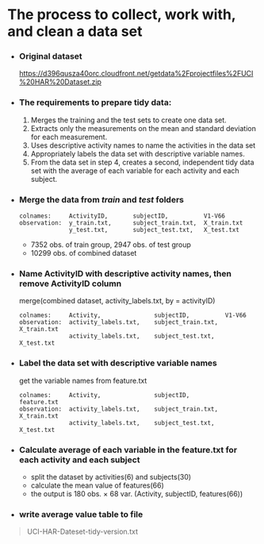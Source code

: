 The process to collect, work with, and clean a data set
=======================================================
* ### Original dataset  
  https://d396qusza40orc.cloudfront.net/getdata%2Fprojectfiles%2FUCI%20HAR%20Dataset.zip
* ### The requirements to prepare tidy data:
  1. Merges the training and the test sets to create one data set.
  2. Extracts only the measurements on the mean and standard deviation for each measurement. 
  3. Uses descriptive activity names to name the activities in the data set
  4. Appropriately labels the data set with descriptive variable names. 
  5. From the data set in step 4, creates a second, independent tidy data set 
     with the average of each variable for each activity and each subject.
* ### Merge the data from _train_ and _test_ folders
  ```javescript  
  colnames:     ActivityID,       subjectID,          V1-V66 
  observation:  y_train.txt,      subject_train.txt,  X_train.txt
                y_test.txt,       subject_test.txt,   X_test.txt
  ```
  + 7352 obs. of train group, 2947 obs. of test group  
  + 10299 obs. of combined dataset
* ### Name ActivityID with descriptive activity names, then remove ActivityID column
  merge(combined dataset, activity_labels.txt, by = activityID)
  ```javescript  
  colnames:     Activity,               subjectID,          V1-V66 
  observation:  activity_labels.txt,    subject_train.txt,  X_train.txt
                activity_labels.txt,    subject_test.txt,   X_test.txt
  ```
* ### Label the data set with descriptive variable names
  get the variable names from feature.txt
  ```javescript
  colnames:     Activity,               subjectID,          feature.txt 
  observation:  activity_labels.txt,    subject_train.txt,  X_train.txt
                activity_labels.txt,    subject_test.txt,   X_test.txt
  ```
* ### Calculate average of each variable in the feature.txt for each activity and each subject
  + split the dataset by activities(6) and subjects(30) 
  + calculate the mean value of features(66)
  + the output is 180 obs. × 68 var. (Activity, subjectID, features(66))
* ### write average value table to file  
> UCI-HAR-Dateset-tidy-version.txt